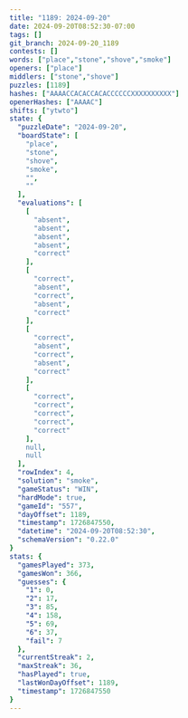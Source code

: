 ```yaml
---
title: "1189: 2024-09-20"
date: 2024-09-20T08:52:30-07:00
tags: []
git_branch: 2024-09-20_1189
contests: []
words: ["place","stone","shove","smoke"]
openers: ["place"]
middlers: ["stone","shove"]
puzzles: [1189]
hashes: ["AAAACCACACCACACCCCCCXXXXXXXXXX"]
openerHashes: ["AAAAC"]
shifts: ["ytwto"]
state: {
  "puzzleDate": "2024-09-20",
  "boardState": [
    "place",
    "stone",
    "shove",
    "smoke",
    "",
    ""
  ],
  "evaluations": [
    [
      "absent",
      "absent",
      "absent",
      "absent",
      "correct"
    ],
    [
      "correct",
      "absent",
      "correct",
      "absent",
      "correct"
    ],
    [
      "correct",
      "absent",
      "correct",
      "absent",
      "correct"
    ],
    [
      "correct",
      "correct",
      "correct",
      "correct",
      "correct"
    ],
    null,
    null
  ],
  "rowIndex": 4,
  "solution": "smoke",
  "gameStatus": "WIN",
  "hardMode": true,
  "gameId": "557",
  "dayOffset": 1189,
  "timestamp": 1726847550,
  "datetime": "2024-09-20T08:52:30",
  "schemaVersion": "0.22.0"
}
stats: {
  "gamesPlayed": 373,
  "gamesWon": 366,
  "guesses": {
    "1": 0,
    "2": 17,
    "3": 85,
    "4": 158,
    "5": 69,
    "6": 37,
    "fail": 7
  },
  "currentStreak": 2,
  "maxStreak": 36,
  "hasPlayed": true,
  "lastWonDayOffset": 1189,
  "timestamp": 1726847550
}
---
```

<!-- more -->
